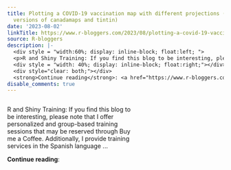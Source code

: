 ```yaml
---
title: Plotting a COVID-19 vaccination map with different projections (with updated
  versions of canadamaps and tintin)
date: '2023-08-02'
linkTitle: https://www.r-bloggers.com/2023/08/plotting-a-covid-19-vaccination-map-with-different-projections-with-updated-versions-of-canadamaps-and-tintin/
source: R-bloggers
description: |-
  <div style = "width:60%; display: inline-block; float:left; ">
  <p>R and Shiny Training: If you find this blog to be interesting, please note that I offer personalized and group-based training sessions that may be reserved through Buy me a Coffee. Additionally, I provide training services in the Spanish language ...</p></div>
  <div style = "width: 40%; display: inline-block; float:right;"></div>
  <div style="clear: both;"></div>
  <strong>Continue reading</strong>: <a href="https://www.r-bloggers.com/2023/08/plotting-a-covid-19-vaccination-map-with-different-projections-with-updated-versions-of-can ...
disable_comments: true
---
```

<div style = "width:60%; display: inline-block; float:left; ">
<p>R and Shiny Training: If you find this blog to be interesting, please note that I offer personalized and group-based training sessions that may be reserved through Buy me a Coffee. Additionally, I provide training services in the Spanish language ...</p></div>
<div style = "width: 40%; display: inline-block; float:right;"></div>
<div style="clear: both;"></div>
<strong>Continue reading</strong>: <a href="https://www.r-bloggers.com/2023/08/plotting-a-covid-19-vaccination-map-with-different-projections-with-updated-versions-of-can ...